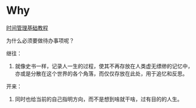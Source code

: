 # Why

[时间管理基础教程](schedule/methodology/时间管理基础教程.md)

为什么必须要做待办事项呢？

继往：
1. 就像史书一样，记录人一生的过程，使其不再存放在人类虚无缥缈的记忆中，亦或是分散在这个世界的各个角落，而仅仅存放在此处，用于追忆和反思。

开来：
1. 同时也给当前的自己指明方向，而不是想到啥就干啥，过有目的的人生。